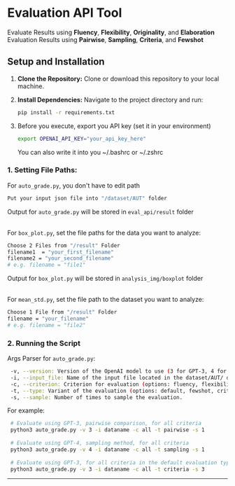 # Evaluation API Tool
Evaluate Results using **Fluency**, **Flexibility**, **Originality**, and **Elaboration**
Evaluation Results using **Pairwise**, **Sampling**, **Criteria**, and **Fewshot**
## Setup and Installation

1. **Clone the Repository:**
   Clone or download this repository to your local machine.

2. **Install Dependencies:**
   Navigate to the project directory and run:
   ```bash
   pip install -r requirements.txt
   ```
3. Before you execute, export you API key (set it in your environment)
   ```bash
   export OPENAI_API_KEY="your_api_key_here"
   ```
   You can also write it into you ~/.bashrc or ~/.zshrc

### 1. Setting File Paths:
For `auto_grade.py`, you don't have to edit path
  ```bash
  Put your input json file into "/dataset/AUT" folder
  ```
Output for `auto_grade.py` will be stored in `eval_api/result` folder <br /><br />

For `box_plot.py`, set the file paths for the data you want to analyze:
  ```bash
  Choose 2 Files from "/result" Folder
  filename1  = "your_first_filename"
  filename2 = "your_second_filename"
  # e.g. filename = "file1"
  ```
Output for `box_plot.py` will be stored in `analysis_img/boxplot` folder <br /><br />

For `mean_std.py`, set the file path to the dataset you want to analyze:
  ```bash
  Choose 1 File from "/result" Folder
  filename = "your_filename"
  # e.g. filename = "file2"
  ```
### 2. Running the Script
  Args Parser for `auto_grade.py`:
  
  ```bash
   -v, --version: Version of the OpenAI model to use (3 for GPT-3, 4 for GPT-4).
   -i, --input_file: Name of the input file located in the dataset/AUT/ directory.
   -c, --criterion: Criterion for evaluation (options: fluency, flexibility, criteria, originality, elaboration, all).
   -t, --type: Variant of the evaluation (options: default, fewshot, criteria, pairwise, sampling).
   -s, --sample: Number of times to sample the evaluation.
  ```
For example: 
  ```bash
   # Evaluate using GPT-3, pairwise comparison, for all criteria
   python3 auto_grade.py -v 3 -i dataname -c all -t pairwise -s 1
   
   # Evaluate using GPT-4, sampling method, for all criteria
   python3 auto_grade.py -v 4 -i dataname -c all -t sampling -s 1
   
   # Evaluate using GPT-3, for all criteria in the default evaluation type
   python3 auto_grade.py -v 3 -i dataname -c all -t criteria -s 3
  ```


-----
